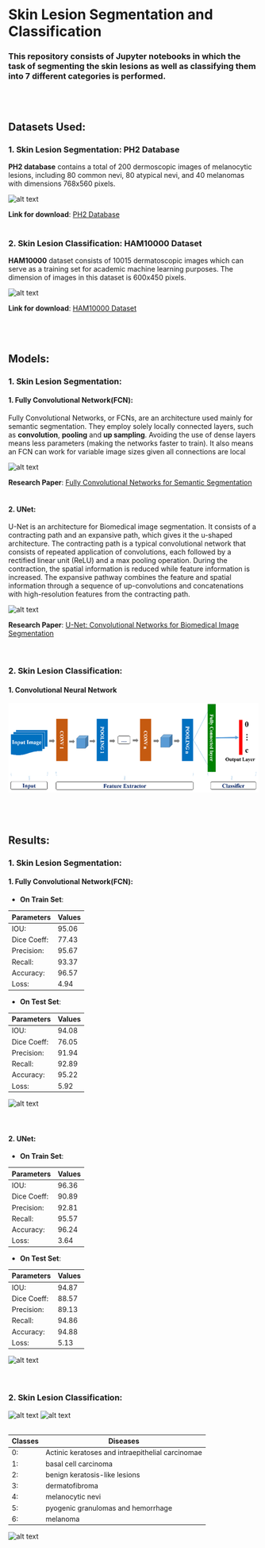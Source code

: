 # Skin Lesion Segmentation and Classification

### This repository consists of Jupyter notebooks in which the task of segmenting the skin lesions as well as classifying them into 7 different categories is performed. 
<br/>
<br/>

## Datasets Used:    

### 1. Skin Lesion Segmentation: PH2 Database
**PH2 database** contains a total of 200 dermoscopic images of melanocytic lesions, including 80 common nevi, 80 atypical nevi, and 40 melanomas with dimensions 768x560 pixels.

![alt text](https://github.com/yash016/Skin_Lesion_Segmentation_and_Classification/blob/main/Images/PH2_image_sample.png)

**Link for download**: [PH2 Database](https://www.fc.up.pt/addi/ph2%20database.html) 
<br/>
<br/>

### 2. Skin Lesion Classification: HAM10000 Dataset

**HAM10000** dataset consists of 10015 dermatoscopic images which can serve as a training set for academic machine learning purposes. The dimension of images in this dataset is 600x450 pixels.

![alt text](https://github.com/yash016/Skin_Lesion_Segmentation_and_Classification/blob/main/Images/Skin_Lesion_Classification.png)

**Link for download**: [HAM10000 Dataset](https://www.kaggle.com/kmader/skin-cancer-mnist-ham10000)
<br/>
<br/>
<br/>
<br/>

## Models:

### 1. Skin Lesion Segmentation:

#### 1. Fully Convolutional Network(FCN):
Fully Convolutional Networks, or FCNs, are an architecture used mainly for semantic segmentation. They employ solely locally connected layers, such as **convolution**, **pooling** and **up sampling**. Avoiding the use of dense layers means less parameters (making the networks faster to train). It also means an FCN can work for variable image sizes given all connections are local

![alt text](https://github.com/yash016/Skin_Lesion_Segmentation_and_Classification/blob/main/Images/FCN.png)

**Research Paper**: [Fully Convolutional Networks for Semantic Segmentation](https://arxiv.org/pdf/1411.4038.pdf)
<br/>
<br/>

#### 2. UNet:
U-Net is an architecture for Biomedical image segmentation. It consists of a contracting path and an expansive path, which gives it the u-shaped architecture. The contracting path is a typical convolutional network that consists of repeated application of convolutions, each followed by a rectified linear unit (ReLU) and a max pooling operation. During the contraction, the spatial information is reduced while feature information is increased. The expansive pathway combines the feature and spatial information through a sequence of up-convolutions and concatenations with high-resolution features from the contracting path.

![alt text](https://github.com/yash016/Skin_Lesion_Segmentation_and_Classification/blob/main/Images/UNet.png)

**Research Paper**: [U-Net: Convolutional Networks for Biomedical Image Segmentation](https://arxiv.org/pdf/1505.04597v1.pdf)
<br/>
<br/>
<br/>

### 2. Skin Lesion Classification:

#### 1. Convolutional Neural Network
![alt text](Images/CNN-Image-Classifier-Model-shows-an-overview-of-convolutional-neural-network.png)
<br/>
<br/>
<br/>
<br/>

## Results:

### 1. Skin Lesion Segmentation:

#### 1. Fully Convolutional Network(FCN):

* **On Train Set**:

| Parameters | Values |
|----------- |------- |
| IOU:       | 95.06  |
| Dice Coeff:| 77.43  |
| Precision: | 95.67  |
| Recall:    | 93.37  |
| Accuracy:  | 96.57  |
| Loss:      | 4.94  |


* **On Test Set**:

| Parameters | Values |
|----------- |------- |
| IOU:       | 94.08  |
| Dice Coeff:| 76.05  |
| Precision: | 91.94  |
| Recall:    | 92.89  |
| Accuracy:  | 95.22  |
| Loss:      | 5.92  |

![alt text](https://github.com/yash016/Skin_Lesion_Segmentation_and_Classification/blob/main/Images/Skin_Lesion_Segmentation_Result_FCN.png)
<br/>
<br/>
<br/>

#### 2. UNet:

* **On Train Set**:

| Parameters | Values |
|----------- |------- |
| IOU:       | 96.36  |
| Dice Coeff:| 90.89  |
| Precision: | 92.81  |
| Recall:    | 95.57  |
| Accuracy:  | 96.24  |
| Loss:      | 3.64  |


* **On Test Set**:

| Parameters | Values |
|----------- |------- |
| IOU:       | 94.87  |
| Dice Coeff:| 88.57  |
| Precision: | 89.13  |
| Recall:    | 94.86  |
| Accuracy:  | 94.88  |
| Loss:      | 5.13  |

![alt text](https://github.com/yash016/Skin_Lesion_Segmentation_and_Classification/blob/main/Images/Skin_Lesion_Segmentation_Result_UNet.png)
<br/>
<br/>
<br/>

### 2. Skin Lesion Classification:

![alt text](https://github.com/yash016/Skin_Lesion_Segmentation_and_Classification/blob/main/Images/Skin_Lesion_Classification_accuracy.png)   ![alt text](https://github.com/yash016/Skin_Lesion_Segmentation_and_Classification/blob/main/Images/Skin_Lesion_Classification_Loss.png)
<br/>
<br/>

| Classes | Diseases |
|----------- |------- |
|0:     |   Actinic keratoses and intraepithelial carcinomae|
|1:     |   basal cell carcinoma|
|2:     |   benign keratosis-like lesions|
|3:     |   dermatofibroma|
|4:     |   melanocytic nevi|
|5:     |   pyogenic granulomas and hemorrhage|
|6:     |   melanoma|


![alt text](https://github.com/yash016/Skin_Lesion_Segmentation_and_Classification/blob/main/Images/Skin_Classifications.png)
